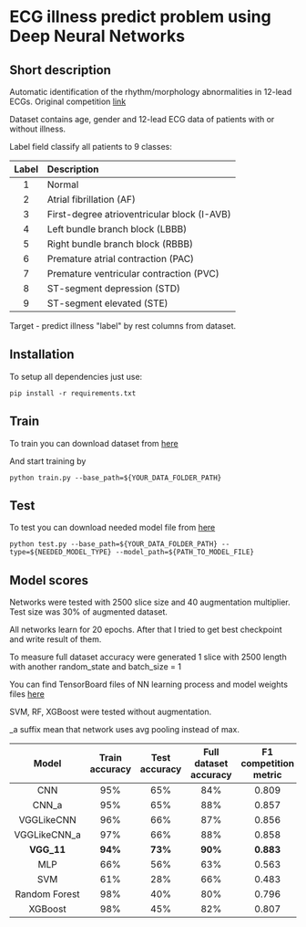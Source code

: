 # ECG illness predict problem using Deep Neural Networks
## Short description
Automatic identification of the rhythm/morphology abnormalities in 12-lead ECGs. 
Original competition [link](http://2018.icbeb.org/Challenge.html)

Dataset contains age, gender and 12-lead ECG data of patients with or without illness.
 
Label field classify all patients to 9 classes:

| Label  | Description  | 
| :---: | :--- |
| 1 | Normal |
| 2 | Atrial fibrillation (AF) |
| 3 | First-degree atrioventricular block (I-AVB) |
| 4 | Left bundle branch block (LBBB) |
| 5 | Right bundle branch block (RBBB) |
| 6 | Premature atrial contraction (PAC) |
| 7 | Premature ventricular contraction (PVC) |
| 8 | ST-segment depression (STD) |
| 9 | ST-segment elevated (STE) |


Target - predict illness "label" by rest columns from dataset.


## Installation
To setup all dependencies just use:

`pip install -r requirements.txt`

## Train
To train you can download dataset from [here](https://drive.google.com/open?id=1Et6O5ihcFuPDXgnkTnUvuwTao0Pmayvq)

And start training by 

`python train.py --base_path=${YOUR_DATA_FOLDER_PATH}`

## Test
To test you can download needed model file from [here](https://drive.google.com/open?id=1aIyH4n2bxR1vX3d95IOmp5dsQOIeh9U2)

`python test.py --base_path=${YOUR_DATA_FOLDER_PATH} --type=${NEEDED_MODEL_TYPE} --model_path=${PATH_TO_MODEL_FILE}`

## Model scores
Networks were tested with 2500 slice size and 40 augmentation multiplier. 
Test size was 30% of augmented dataset.

All networks learn for 20 epochs. After that I tried to get 
best checkpoint and write result of them.

To measure full dataset accuracy were generated 1 slice with 2500 
length with another random_state and batch_size = 1

You can find TensorBoard files of NN learning process and model weights files [here](https://drive.google.com/open?id=1aIyH4n2bxR1vX3d95IOmp5dsQOIeh9U2) 

SVM, RF, XGBoost were tested without augmentation. 

_a suffix mean that network uses avg pooling instead of max.

| Model  | Train accuracy  |  Test accuracy  | Full dataset accuracy  | F1 competition metric | Faf | Fblock | Fpc | Fst | Inference time (ms / record) |
|:------:|:---------------:|:---------------:|:----------------------:|:---------------------:|:---:|:------:|:---:|:---:|:------------------------------------:|
|CNN   | 95% | 65% | 84% | 0.809 | 0.758 | 0.889 | 0.713 | 0.807 | 2.609 |
|CNN_a   |  95% | 65%  |  88% | 0.857 | 0.876 | 0.908 | 0.794 | 0.848 | <b> 2.529 </b> | 
|VGGLikeCNN   | 96%  | 66%  | 87%  | 0.856  | 0.883 | 0.883 | 0.817 | 0.861 | 3.011 |
|VGGLikeCNN_a   | 97%  | 66%  | 88%  | 0.858 | 0.891 | 0.901 |  0.808 | 0.856 | 2.987 |
|<b>VGG_11</b>   | <b>94%</b>  | <b>73%</b>  | <b>90% </b> | <b>0.883 </b> | <b> 0.903 </b> | <b> 0.927 </b> | <b> 0.820 </b> | <b> 0.889 </b> | 3.758 |   
|MLP   | 66%  | 56%  | 63%  | 0.563 | 0.598 | 0.708 | 0.422 | 0.557 | 1.925 | 
|SVM   | 61%   | 28%  | 66%  | 0.483 | 0.557 | 0.517 | 0.508 | 0.444 | 164.133
|Random Forest | 98%  | 40% | 80% | 0.796 |  0.777 | 0.812 | 0.802 | 0.790 | 0.082 |  
|XGBoost   | 98%  | 45%  | 82%  | 0.807 | 0.783 | 0.841 | 0.795 | 0.808 |  2.657 |


